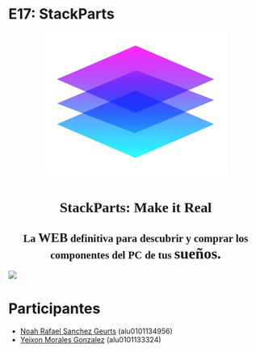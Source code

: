 # E17: StackParts

<div align="center">
  <img src="./Docs/Images/Logo.png"></img>
  <h1 style="font-weight: bold; font-family: Andale Mono">StackParts: Make it Real</h1>
  <h2 style="font-family: Andale Mono">La <span style="font-weight: bold; font-size: 25px">WEB</span> definitiva para descubrir y comprar los componentes del PC de tus <span style="font-weight: bold; font-size: 30px">sueños.</span></h2>
</div>

![](https://www.kabum.com.br/conteudo/descricao/96182/img/corsaircomanderpro_2.gif)

# Participantes

* [Noah Rafael Sanchez Geurts](https://github.com/EindhovenLion99) (alu0101134956)
* [Yeixon Morales Gonzalez](https://github.com/Yeixon98) (alu0101133324)